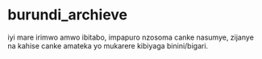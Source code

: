 # burundi_archieve

iyi mare irimwo amwo ibitabo, impapuro nzosoma canke nasumye,
zijanye na kahise canke amateka yo mukarere kibiyaga binini/bigari.
